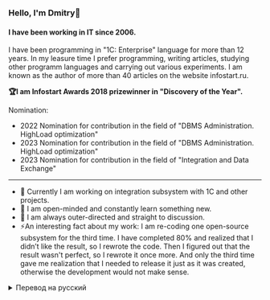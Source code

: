 ### Hello, I'm Dmitry👋

#### I have been working in IT since 2006.

I have been programming in "1C: Enterprise" language for more than 12 years. In my leasure time I prefer programming, writing articles, studying other programm languages and carrying out various experiments. I am known as the author of more than 40 articles on the website infostart.ru.

**🏆I am Infostart Awards 2018 prizewinner in "Discovery of the Year".**

Nomination:

- 2022 Nomination for contribution in the field of "DBMS Administration. HighLoad optimization"
- 2023 Nomination for contribution in the field of "DBMS Administration. HighLoad optimization"
- 2023 Nomination for contribution in the field of "Integration and Data Exchange"

---

- 🔭 Currently I am working on integration subsystem with 1C and other projects.
- 🌱 I am open-minded and constantly learn something new.
- 💬 I am always outer-directed and straight to discussion.
- ⚡️An interesting fact about my work: I am re-coding one open-source subsystem for the third time. I have completed 80% and realized that I didn’t like the result, so I rewrote the code. Then I figured out that the result wasn't perfect, so I rewrote it once more. And only the third time gave me realization that I needed to release it just as it was created, otherwise the development would not make sense.

<details>
  <summary>Перевод на русский</summary>
  <p>Привет, я Дмитрий 👋</p>
  <p>Работаю в IT с 2006 года.

Программирую на языке 1С Предприятие более 12 лет. В свободное время программирую, пишу статьи, изучаю другие языки программирования и провожу различные эксперименты. Известен как автор более 40 статей на сайте infostart.ru.

**🏆Лауреат премии Infostart Awards 2018 в номинации «Открытие года».**

Номинация:

- 2022 Номинация за вклад в области "Администрирование СУБД. Оптимизация HighLoad"
- 2023 Номинация за вклад в области "Администрирование СУБД. Оптимизация HighLoad"
- 2023 Номинация за вклад в области "Интеграция и обмен данными"

---

- 🔭 Сейчас работаю над подсистемой интеграции с 1С и другими проектами
- 🌱 Постоянно узнаю что-то новое
- 💬 всегда открыт к диалогу
- ⚡Интересный факт: я уже третий раз переписываю одну опенсорсную подсистему. Я выполнил 80% и понял, что результат мне не понравился, поэтому переписал весь код. Потом я увидел, что код опять не идеальный, поэтому переписал его еще раз. И только с третьего раза я понял, что нужно выложить в том виде, в котором получится, иначе разработка не будет иметь смысла
  </p>
</details>
